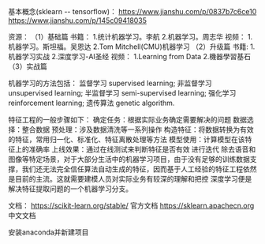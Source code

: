 基本概念(sklearn -- tensorflow)：
    https://www.jianshu.com/p/0837b7c6ce10
    https://www.jianshu.com/p/145c09418035
    
    
资源：
    （1）基础篇
        书籍：
            1.统计机器学习。李航
            2.机器学习。周志华
        视频：
            1.机器学习。斯坦福。吴恩达
            2.Tom Mitchell(CMU)机器学习
    （2）升级篇
        书籍:
            1.机器学习实战
            2.深度学习-AI圣经
        视频：
            1.Learning from Data
            2.機器學習基石
    （3）实战篇

机器学习的方法包括：
    监督学习 supervised learning;
    非监督学习 unsupervised learning;
    半监督学习 semi-supervised learning;
    强化学习 reinforcement learning;
    遗传算法 genetic algorithm.

特征工程的一般步骤如下：
    确定任务：根据实际业务确定需要解决的问题
    数据选择：整合数据
    预处理：涉及数据清洗等一系列操作
    构造特征：将数据转换为有效的特征，常用归一化、标准化、特征离散处理等方法
    模型使用：计算模型在该特征上的准确率
    上线效果：通过在线测试来判断特征是否有效
    进行迭代
  除去语音和图像等特定场景，对于大部分生活中的机器学习项目，由于没有足够的训练数据支撑，我们还无法完全信任算法自动生成的特征，因而基于人工经验的特征工程依然是目前的主流。这就需要建模人员对实际业务有较深的理解和把控
  深度学习便是解决特征提取问题的一个机器学习分支。
    
    
文档：
    https://scikit-learn.org/stable/  官方文档
    https://sklearn.apachecn.org  中文文档
    
   
安装anaconda并新建项目
       

